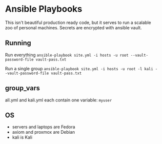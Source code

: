 # Ansible Playbooks

This isn't beautiful production ready code, but it serves to run a scalable zoo of personal machines. Secrets are encrypted with ansible vault.

## Running 

Run everything `ansible-playbook site.yml -i hosts -u root --vault-password-file vault-pass.txt`

Run a single group `ansible-playbook site.yml -i hosts -u root -l kali --vault-password-file vault-pass.txt`

## group_vars

all.yml and kali.yml each contain one variable: `myuser`

## OS

- servers and laptops are Fedora
- axiom and proxmox are Debian
- kali is Kali
